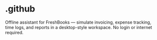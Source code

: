 # .github
Offline assistant for FreshBooks — simulate invoicing, expense tracking, time logs, and reports in a desktop-style workspace. No login or internet required.
